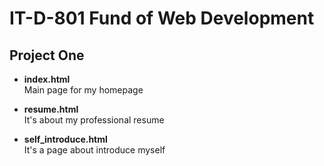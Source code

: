 # IT-D-801 Fund of Web Development
## Project One

* <b>index.html</b> <br>
Main page for my homepage

* <b>resume.html</b> <br>
It's about my professional resume

* <b>self_introduce.html</b> <br>
It's a page about introduce myself

